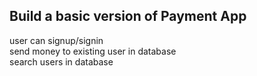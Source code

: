 
## Build a basic version of Payment App
user can signup/signin  
send money to existing user in database  
search users in database  

